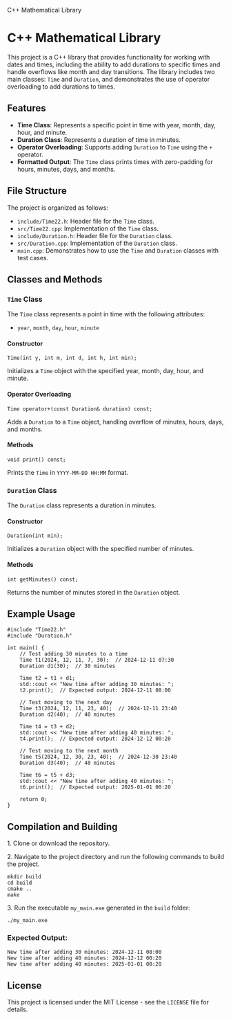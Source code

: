   C++ Mathematical Library

C++ Mathematical Library
========================

This project is a C++ library that provides functionality for working with dates and times, including the ability to add durations to specific times and handle overflows like month and day transitions. The library includes two main classes: `Time` and `Duration`, and demonstrates the use of operator overloading to add durations to times.

Features
--------

*   **Time Class**: Represents a specific point in time with year, month, day, hour, and minute.
*   **Duration Class**: Represents a duration of time in minutes.
*   **Operator Overloading**: Supports adding `Duration` to `Time` using the `+` operator.
*   **Formatted Output**: The `Time` class prints times with zero-padding for hours, minutes, days, and months.

File Structure
--------------

The project is organized as follows:

*   `include/Time22.h`: Header file for the `Time` class.
*   `src/Time22.cpp`: Implementation of the `Time` class.
*   `include/Duration.h`: Header file for the `Duration` class.
*   `src/Duration.cpp`: Implementation of the `Duration` class.
*   `main.cpp`: Demonstrates how to use the `Time` and `Duration` classes with test cases.

Classes and Methods
-------------------

### `Time` Class

The `Time` class represents a point in time with the following attributes:

*   `year`, `month`, `day`, `hour`, `minute`

#### Constructor

    Time(int y, int m, int d, int h, int min);

Initializes a `Time` object with the specified year, month, day, hour, and minute.

#### Operator Overloading

    Time operator+(const Duration& duration) const;

Adds a `Duration` to a `Time` object, handling overflow of minutes, hours, days, and months.

#### Methods

    void print() const;

Prints the `Time` in `YYYY-MM-DD HH:MM` format.

### `Duration` Class

The `Duration` class represents a duration in minutes.

#### Constructor

    Duration(int min);

Initializes a `Duration` object with the specified number of minutes.

#### Methods

    int getMinutes() const;

Returns the number of minutes stored in the `Duration` object.

Example Usage
-------------

    #include "Time22.h"
    #include "Duration.h"
    
    int main() {
        // Test adding 30 minutes to a time
        Time t1(2024, 12, 11, 7, 30);  // 2024-12-11 07:30
        Duration d1(30);  // 30 minutes
    
        Time t2 = t1 + d1;
        std::cout << "New time after adding 30 minutes: ";
        t2.print();  // Expected output: 2024-12-11 08:00
    
        // Test moving to the next day
        Time t3(2024, 12, 11, 23, 40);  // 2024-12-11 23:40
        Duration d2(40);  // 40 minutes
    
        Time t4 = t3 + d2;
        std::cout << "New time after adding 40 minutes: ";
        t4.print();  // Expected output: 2024-12-12 00:20
    
        // Test moving to the next month
        Time t5(2024, 12, 30, 23, 40);  // 2024-12-30 23:40
        Duration d3(40);  // 40 minutes
    
        Time t6 = t5 + d3;
        std::cout << "New time after adding 40 minutes: ";
        t6.print();  // Expected output: 2025-01-01 00:20
    
        return 0;
    }
    

Compilation and Building
------------------------

1\. Clone or download the repository.

2\. Navigate to the project directory and run the following commands to build the project.

    mkdir build
    cd build
    cmake ..
    make
    

3\. Run the executable `my_main.exe` generated in the `build` folder:

    ./my_main.exe
    

### Expected Output:

    
    New time after adding 30 minutes: 2024-12-11 08:00
    New time after adding 40 minutes: 2024-12-12 00:20
    New time after adding 40 minutes: 2025-01-01 00:20
    

License
-------

This project is licensed under the MIT License - see the `LICENSE` file for details.
